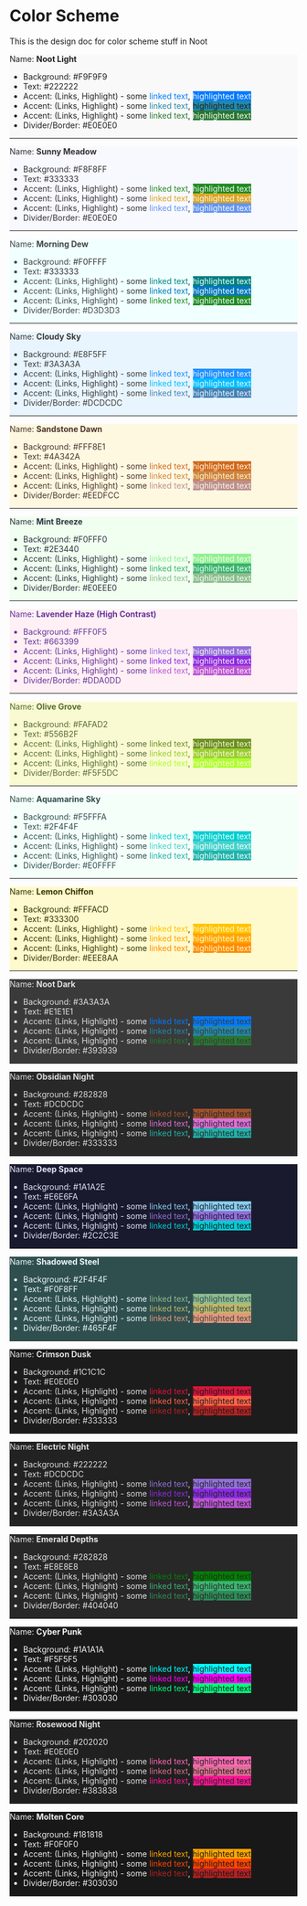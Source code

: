 <!DOCTYPE html>  
<html>  
<head>  
    <title>Color Scheme</title>  
</head>  
<body>  
<h1>Color Scheme</h1>  
<p>This is the design doc for color scheme stuff in Noot</p>  
<div style="background: #F9F9F9;color:#222222">  
    Name: <strong>Noot Light</strong>  
    <ul>  
        <li>Background: <span style="background: #F9F9F9;color:#222222">#F9F9F9</span></li>  
        <li>Text: <span style="background: #F9F9F9;color:#222222">#222222</span></li>  
        <li>Accent: (Links, Highlight) -  
            <span style="background:#f9f9f9;color:#222222">  
               some  
               <span style="color:#007AFF">linked text</span>,  
               <span style="color:#f9f9f9;background:#007AFF">highlighted text</span>  
               </span>
        </li>  
        <li>Accent: (Links, Highlight) -  
            <span style="background:#f9f9f9;color:#222222">  
               some  
               <span style="color:#28A">linked text</span>,  
               <span style="background:#28A">highlighted text</span>  
               </span>  
        </li>  
        <li>Accent: (Links, Highlight) -  
            <span style="background:#f9f9f9;color:#222222">  
               some  
               <span style="color:#287731">linked text</span>,  
               <span style="color:#f9f9f9;background:#287731">highlighted text</span>  
               </span>  
        </li>  
        <li>Divider/Border: #E0E0E0</li>  
    </ul>  
    <hr style="fill: #E0E0E0" />  
</div>  
<div style="background: #F8F8FF;color:#333333">  
    Name: <strong>Sunny Meadow</strong>  
    <ul>  
        <li>Background: <span style="background: #F8F8FF;color:#333333">#F8F8FF</span></li>  
        <li>Text: <span style="background: #F8F8FF;color:#333333">#333333</span></li>  
        <li>Accent: (Links, Highlight) -  
            <span style="background:#F8F8FF;color:#333333">  
               some  
               <span style="color:#228B22">linked text</span>,  
               <span style="color:#F8F8FF;background:#228B22">highlighted text</span>  
               </span>  
        </li>  
        <li>Accent: (Links, Highlight) -  
            <span style="background:#F8F8FF;color:#333333">  
               some  
               <span style="color:#DAA520">linked text</span>,  
               <span style="color:#F8F8FF;background:#DAA520">highlighted text</span>  
               </span>  
        </li>  
        <li>Accent: (Links, Highlight) -  
            <span style="background:#F8F8FF;color:#333333">  
               some  
               <span style="color:#6495ED">linked text</span>,  
               <span style="color:#F8F8FF;background:#6495ED">highlighted text</span>  
               </span>  
        </li>  
        <li>Divider/Border: #E0E0E0</li>  
    </ul>  
    <hr style="fill: #E0E0E0" />  
</div>  
<div style="background: #F0FFFF;color:#444444">
    Name: <strong>Morning Dew</strong>
    <ul>
        <li>Background: <span style="background: #F0FFFF;color:#333333">#F0FFFF</span></li>
        <li>Text: <span style="background: #F0FFFF;color:#333333">#333333</span></li>
        <li>Accent: (Links, Highlight) -
            <span style="background:#F0FFFF;color:#333333">
                some
                <span style="color:#008080">linked text</span>,
                <span style="color:#F0FFFF;background:#008080">highlighted text</span>
            </span>
        </li>
        <li>Accent: (Links, Highlight) -
            <span style="background:#F0FFFF;color:#333333">
                some
                <span style="color:#0077BE">linked text</span>,
                <span style="color:#F0FFFF;background:#0077BE">highlighted text</span>
            </span>
        </li>
        <li>Accent: (Links, Highlight) -
            <span style="background:#F0FFFF;color:#333333">
                some
                <span style="color:#228B22">linked text</span>,
                <span style="color:#F0FFFF;background:#228B22">highlighted text</span>
            </span>
        </li>
        <li>Divider/Border: #D3D3D3</li>
    </ul>
    <hr style="fill: #D3D3D3" />
</div>  
<div style="background: #E8F5FF;color:#3A3A3A">
    Name: <strong>Cloudy Sky</strong>
    <ul>
        <li>Background: <span style="background: #E8F5FF;color:#3A3A3A">#E8F5FF</span></li>
        <li>Text: <span style="background: #E8F5FF;color:#3A3A3A">#3A3A3A</span></li>
        <li>Accent: (Links, Highlight) -
            <span style="background:#E8F5FF;color:#3A3A3A">
                some
                <span style="color:#1E90FF">linked text</span>,
                <span style="color:#E8F5FF;background:#1E90FF">highlighted text</span>
            </span>
        </li>
        <li>Accent: (Links, Highlight) -
            <span style="background:#E8F5FF;color:#3A3A3A">
                some
                <span style="color:#00BFFF">linked text</span>,
                <span style="color:#E8F5FF;background:#00BFFF">highlighted text</span>
            </span>
        </li>
        <li>Accent: (Links, Highlight) -
            <span style="background:#E8F5FF;color:#3A3A3A">
                some
                <span style="color:#4682B4">linked text</span>,
                <span style="color:#E8F5FF;background:#4682B4">highlighted text</span>
            </span>
        </li>
        <li>Divider/Border: #DCDCDC</li>
    </ul>
    <hr style="fill: #DCDCDC" />
</div>
<div style="background: #FFF8E1;color:#4A342A">
    Name: <strong>Sandstone Dawn</strong>
    <ul>
        <li>Background: <span style="background: #FFF8E1;color:#4A342A">#FFF8E1</span></li>
        <li>Text: <span style="background: #FFF8E1;color:#4A342A">#4A342A</span></li>
        <li>Accent: (Links, Highlight) -
            <span style="background:#FFF8E1;color:#4A342A">
                some
                <span style="color:#D2691E">linked text</span>,
                <span style="color:#FFF8E1;background:#D2691E">highlighted text</span>
            </span>
        </li>
        <li>Accent: (Links, Highlight) -
            <span style="background:#FFF8E1;color:#4A342A">
                some
                <span style="color:#CD853F">linked text</span>,
                <span style="color:#FFF8E1;background:#CD853F">highlighted text</span>
            </span>
        </li>
        <li>Accent: (Links, Highlight) -
            <span style="background:#FFF8E1;color:#4A342A">
                some
                <span style="color:#BC8F8F">linked text</span>,
                <span style="color:#FFF8E1;background:#BC8F8F">highlighted text</span>
            </span>
        </li>
        <li>Divider/Border: #EEDFCC</li>
    </ul>
    <hr style="fill: #EEDFCC" />
</div>
<div style="background: #F0FFF0;color:#2E3440">
    Name: <strong>Mint Breeze</strong>
    <ul>
        <li>Background: <span style="background: #F0FFF0;color:#2E3440">#F0FFF0</span></li>
        <li>Text: <span style="background: #F0FFF0;color:#2E3440">#2E3440</span></li>
        <li>Accent: (Links, Highlight) -
            <span style="background:#F0FFF0;color:#2E3440">
                some
                <span style="color:#90EE90">linked text</span>,
                <span style="color:#F0FFF0;background:#90EE90">highlighted text</span>
            </span>
        </li>
        <li>Accent: (Links, Highlight) -
            <span style="background:#F0FFF0;color:#2E3440">
                some
                <span style="color:#3CB371">linked text</span>,
                <span style="color:#F0FFF0;background:#3CB371">highlighted text</span>
            </span>
        </li>
        <li>Accent: (Links, Highlight) -
            <span style="background:#F0FFF0;color:#2E3440">
                some
                <span style="color:#8FBC8F">linked text</span>,
                <span style="color:#F0FFF0;background:#8FBC8F">highlighted text</span>
            </span>
        </li>
        <li>Divider/Border: #E0EEE0</li>
    </ul>
    <hr style="fill: #E0EEE0" />
</div>
<div style="background: #FFF0F5;color:#663399">
    Name: <strong>Lavender Haze (High Contrast)</strong>
    <ul>
        <li>Background: <span style="background: #FFF0F5;color:#663399">#FFF0F5</span></li>
        <li>Text: <span style="background: #FFF0F5;color:#663399">#663399</span></li>
        <li>Accent: (Links, Highlight) -
            <span style="background:#FFF0F5;color:#663399">
                some
                <span style="color:#9370DB">linked text</span>,
                <span style="color:#FFF0F5;background:#9370DB">highlighted text</span>
            </span>
        </li>
        <li>Accent: (Links, Highlight) -
            <span style="background:#FFF0F5;color:#663399">
                some
                <span style="color:#8A2BE2">linked text</span>,
                <span style="color:#FFF0F5;background:#8A2BE2">highlighted text</span>
            </span>
        </li>
        <li>Accent: (Links, Highlight) -
            <span style="background:#FFF0F5;color:#663399">
                some
                <span style="color:#BA55D3">linked text</span>,
                <span style="color:#FFF0F5;background:#BA55D3">highlighted text</span>
            </span>
        </li>
        <li>Divider/Border: #DDA0DD</li>
    </ul>
    <hr style="fill: #DDA0DD" />
</div>
<div style="background: #FAFAD2;color:#556B2F">
    Name: <strong>Olive Grove</strong>
    <ul>
        <li>Background: <span style="background: #FAFAD2;color:#556B2F">#FAFAD2</span></li>
        <li>Text: <span style="background: #FAFAD2;color:#556B2F">#556B2F</span></li>
        <li>Accent: (Links, Highlight) -
            <span style="background:#FAFAD2;color:#556B2F">
                some
                <span style="color:#6B8E23">linked text</span>,
                <span style="color:#FAFAD2;background:#6B8E23">highlighted text</span>
            </span>
        </li>
        <li>Accent: (Links, Highlight) -
            <span style="background:#FAFAD2;color:#556B2F">
                some
                <span style="color:#9ACD32">linked text</span>,
                <span style="color:#FAFAD2;background:#9ACD32">highlighted text</span>
            </span>
        </li>
        <li>Accent: (Links, Highlight) -
            <span style="background:#FAFAD2;color:#556B2F">
                some
                <span style="color:#ADFF2F">linked text</span>,
                <span style="color:#FAFAD2;background:#ADFF2F">highlighted text</span>
            </span>
        </li>
        <li>Divider/Border: #F5F5DC</li>
    </ul>
    <hr style="fill: #F5F5DC" />
</div>
<div style="background: #F5FFFA;color:#2F4F4F">
    Name: <strong>Aquamarine Sky</strong>
    <ul>
        <li>Background: <span style="background: #F5FFFA;color:#2F4F4F">#F5FFFA</span></li>
        <li>Text: <span style="background: #F5FFFA;color:#2F4F4F">#2F4F4F</span></li>
        <li>Accent: (Links, Highlight) -
            <span style="background:#F5FFFA;color:#2F4F4F">
                some
                <span style="color:#00CED1">linked text</span>,
                <span style="color:#F5FFFA;background:#00CED1">highlighted text</span>
            </span>
        </li>
        <li>Accent: (Links, Highlight) -
            <span style="background:#F5FFFA;color:#2F4F4F">
                some
                <span style="color:#48D1CC">linked text</span>,
                <span style="color:#F5FFFA;background:#48D1CC">highlighted text</span>
            </span>
        </li>
        <li>Accent: (Links, Highlight) -
            <span style="background:#F5FFFA;color:#2F4F4F">
                some
                <span style="color:#20B2AA">linked text</span>,
                <span style="color:#F5FFFA;background:#20B2AA">highlighted text</span>
            </span>
        </li>
        <li>Divider/Border: #E0FFFF</li>
    </ul>
    <hr style="fill: #E0FFFF" />
</div>
<div style="background: #FFFACD;color:#333300">
    Name: <strong>Lemon Chiffon</strong>
    <ul>
        <li>Background: <span style="background: #FFFACD;color:#333300">#FFFACD</span></li>
        <li>Text: <span style="background: #FFFACD;color:#333300">#333300</span></li>
        <li>Accent: (Links, Highlight) -
            <span style="background:#FFFACD;color:#333300">
                some
                <span style="color:#FFC300">linked text</span>,
                <span style="color:#FFFACD;background:#FFC300">highlighted text</span>
            </span>
        </li>
        <li>Accent: (Links, Highlight) -
            <span style="background:#FFFACD;color:#333300">
                some
                <span style="color:#FFA500">linked text</span>,
                <span style="color:#FFFACD;background:#FFA500">highlighted text</span>
            </span>
        </li>
        <li>Accent: (Links, Highlight) -
            <span style="background:#FFFACD;color:#333300">
                some
                <span style="color:#FF8C00">linked text</span>,
                <span style="color:#FFFACD;background:#FF8C00">highlighted text</span>
            </span>
        </li>
        <li>Divider/Border: #EEE8AA</li>
    </ul>
    <hr style="fill: #EEE8AA" />
</div>  
<div style="background: #3A3A3A;color:#E1E1E1">  
    Name: <strong>Noot Dark</strong>  
    <ul>  
        <li>Background: <span style="background: #3A3A3A;color:#E1E1E1">#3A3A3A</span></li>  
        <li>Text: <span style="background: #3A3A3A;color:#E1E1E1">#E1E1E1</span></li>  
        <li>Accent: (Links, Highlight) -  
            <span style="background:#3A3A3A;color:#E1E1E1">  
               some  
               <span style="color:#007AFF">linked text</span>,  
               <span style="color:#3A3A3A;background:#007AFF">highlighted text</span>  
               </span>  
        </li>  
        <li>Accent: (Links, Highlight) -  
            <span style="background:#3A3A3A;color:#E1E1E1">  
               some  
               <span style="color:#28A">linked text</span>,  
               <span style="color:#3A3A3A;background:#28A">highlighted text</span>  
               </span>  
        </li>  
        <li>Accent: (Links, Highlight) -  
            <span style="background:#3A3A3A;color:#E1E1E1">  
               some  
               <span style="color:#287731">linked text</span>,  
               <span style="color:#3A3A3A;background:#287731">highlighted text</span>  
               </span>  
        </li>  
        <li>Divider/Border: #393939</li>  
    </ul>  
    <hr style="fill: #393939" />  
</div>    
<div style="background: #282828;color:#DCDCDC">  
    Name: <strong>Obsidian Night</strong>  
    <ul>  
        <li>Background: <span style="background: #282828;color:#DCDCDC">#282828</span></li>  
        <li>Text: <span style="background: #282828;color:#DCDCDC">#DCDCDC</span></li>  
        <li>Accent: (Links, Highlight) -  
            <span style="background:#282828;color:#DCDCDC">  
               some  
               <span style="color:#A0522D">linked text</span>,  
               <span style="color:#282828;background:#A0522D">highlighted text</span>  
               </span>  
        </li>  
        <li>Accent: (Links, Highlight) -  
            <span style="background:#282828;color:#DCDCDC">  
               some  
               <span style="color:#DA70D6">linked text</span>,  
               <span style="color:#282828;background:#DA70D6">highlighted text</span>  
               </span>  
        </li>  
        <li>Accent: (Links, Highlight) -  
            <span style="background:#282828;color:#DCDCDC">  
               some  
               <span style="color:#20B2AA">linked text</span>,  
               <span style="color:#282828;background:#20B2AA">highlighted text</span>  
               </span>  
        </li>  
        <li>Divider/Border: #333333</li>  
    </ul>  
    <hr style="fill: #333333" />  
</div>    
<div style="background: #1A1A2E;color:#E6E6FA">  
    Name: <strong>Deep Space</strong>  
    <ul>  
        <li>Background: <span style="background: #1A1A2E;color:#E6E6FA">#1A1A2E</span></li>  
        <li>Text: <span style="background: #1A1A2E;color:#E6E6FA">#E6E6FA</span></li>  
        <li>Accent: (Links, Highlight) -  
            <span style="background:#1A1A2E;color:#E6E6FA">  
               some  
               <span style="color:#87CEEB">linked text</span>,  
               <span style="color:#1A1A2E;background:#87CEEB">highlighted text</span>  
               </span>  
        </li>  
        <li>Accent: (Links, Highlight) -  
            <span style="background:#1A1A2E;color:#E6E6FA">  
               some  
               <span style="color:#9370DB">linked text</span>,  
               <span style="color:#1A1A2E;background:#9370DB">highlighted text</span>  
               </span>  
        </li>  
        <li>Accent: (Links, Highlight) -  
            <span style="background:#1A1A2E;color:#E6E6FA">  
               some  
               <span style="color:#00CED1">linked text</span>,  
               <span style="color:#1A1A2E;background:#00CED1">highlighted text</span>  
               </span>  
        </li>  
        <li>Divider/Border: #2C2C3E</li>  
    </ul>  
    <hr style="fill: #2C2C3E" />  
</div>    
<div style="background: #2F4F4F;color:#F0F8FF">  
    Name: <strong>Shadowed Steel</strong>  
    <ul>  
        <li>Background: <span style="background: #2F4F4F;color:#F0F8FF">#2F4F4F</span></li>  
        <li>Text: <span style="background: #2F4F4F;color:#F0F8FF">#F0F8FF</span></li>  
        <li>Accent: (Links, Highlight) -  
            <span style="background:#2F4F4F;color:#F0F8FF">  
               some  
               <span style="color:#8FBC8F">linked text</span>,  
               <span style="color:#2F4F4F;background:#8FBC8F">highlighted text</span>  
               </span>  
        </li>  
        <li>Accent: (Links, Highlight) -  
            <span style="background:#2F4F4F;color:#F0F8FF">  
               some  
               <span style="color:#BDB76B">linked text</span>,  
               <span style="color:#2F4F4F;background:#BDB76B">highlighted text</span>  
               </span>  
        </li>  
        <li>Accent: (Links, Highlight) -  
            <span style="background:#2F4F4F;color:#F0F8FF">  
               some  
               <span style="color:#E9967A">linked text</span>,  
               <span style="color:#2F4F4F;background:#E9967A">highlighted text</span>  
               </span>  
        </li>  
        <li>Divider/Border: #465F4F</li>  
    </ul>  
    <hr style="fill: #465F4F" />  
</div>  
<div style="background: #1C1C1C;color:#E0E0E0">
    Name: <strong>Crimson Dusk</strong>
    <ul>
        <li>Background: <span style="background: #1C1C1C;color:#E0E0E0">#1C1C1C</span></li>
        <li>Text: <span style="background: #1C1C1C;color:#E0E0E0">#E0E0E0</span></li>
        <li>Accent: (Links, Highlight) -
            <span style="background:#1C1C1C;color:#E0E0E0">
                some
                <span style="color:#DC143C">linked text</span>,
                <span style="color:#1C1C1C;background:#DC143C">highlighted text</span>
            </span>
        </li>
        <li>Accent: (Links, Highlight) -
            <span style="background:#1C1C1C;color:#E0E0E0">
                some
                <span style="color:#FF6347">linked text</span>,
                <span style="color:#1C1C1C;background:#FF6347">highlighted text</span>
            </span>
        </li>
        <li>Accent: (Links, Highlight) -
            <span style="background:#1C1C1C;color:#E0E0E0">
                some
                <span style="color:#B22222">linked text</span>,
                <span style="color:#1C1C1C;background:#B22222">highlighted text</span>
            </span>
        </li>
        <li>Divider/Border: #333333</li>
    </ul>
    <hr style="fill: #333333" />
</div>
<div style="background: #222222;color:#DCDCDC">
    Name: <strong>Electric Night</strong>
    <ul>
        <li>Background: <span style="background: #222222;color:#DCDCDC">#222222</span></li>
        <li>Text: <span style="background: #222222;color:#DCDCDC">#DCDCDC</span></li>
        <li>Accent: (Links, Highlight) -
            <span style="background:#222222;color:#DCDCDC">
                some
                <span style="color:#9370DB">linked text</span>,
                <span style="color:#222222;background:#9370DB">highlighted text</span>
            </span>
        </li>
        <li>Accent: (Links, Highlight) -
            <span style="background:#222222;color:#DCDCDC">
                some
                <span style="color:#8A2BE2">linked text</span>,
                <span style="color:#222222;background:#8A2BE2">highlighted text</span>
            </span>
        </li>
        <li>Accent: (Links, Highlight) -
            <span style="background:#222222;color:#DCDCDC">
                some
                <span style="color:#BA55D3">linked text</span>,
                <span style="color:#222222;background:#BA55D3">highlighted text</span>
            </span>
        </li>
        <li>Divider/Border: #3A3A3A</li>
    </ul>
    <hr style="fill: #3A3A3A" />
</div>
<div style="background: #282828;color:#E8E8E8">
    Name: <strong>Emerald Depths</strong>
    <ul>
        <li>Background: <span style="background: #282828;color:#E8E8E8">#282828</span></li>
        <li>Text: <span style="background: #282828;color:#E8E8E8">#E8E8E8</span></li>
        <li>Accent: (Links, Highlight) -
            <span style="background:#282828;color:#E8E8E8">
                some
                <span style="color:#008000">linked text</span>,
                <span style="color:#282828;background:#008000">highlighted text</span>
            </span>
        </li>
        <li>Accent: (Links, Highlight) -
            <span style="background:#282828;color:#E8E8E8">
                some
                <span style="color:#3CB371">linked text</span>,
                <span style="color:#282828;background:#3CB371">highlighted text</span>
            </span>
        </li>
        <li>Accent: (Links, Highlight) -
            <span style="background:#282828;color:#E8E8E8">
                some
                <span style="color:#2E8B57">linked text</span>,
                <span style="color:#282828;background:#2E8B57">highlighted text</span>
            </span>
        </li>
        <li>Divider/Border: #404040</li>
    </ul>
    <hr style="fill: #404040" />
</div>
<div style="background: #1A1A1A;color:#F5F5F5">
    Name: <strong>Cyber Punk</strong>
    <ul>
        <li>Background: <span style="background: #1A1A1A;color:#F5F5F5">#1A1A1A</span></li>
        <li>Text: <span style="background: #1A1A1A;color:#F5F5F5">#F5F5F5</span></li>
        <li>Accent: (Links, Highlight) -
            <span style="background:#1A1A1A;color:#F5F5F5">
                some
                <span style="color:#00FFFF">linked text</span>,
                <span style="color:#1A1A1A;background:#00FFFF">highlighted text</span>
            </span>
        </li>
        <li>Accent: (Links, Highlight) -
            <span style="background:#1A1A1A;color:#F5F5F5">
                some
                <span style="color:#FF00FF">linked text</span>,
                <span style="color:#1A1A1A;background:#FF00FF">highlighted text</span>
            </span>
        </li>
        <li>Accent: (Links, Highlight) -
            <span style="background:#1A1A1A;color:#F5F5F5">
                some
                <span style="color:#00FF7F">linked text</span>,
                <span style="color:#1A1A1A;background:#00FF7F">highlighted text</span>
            </span>
        </li>
        <li>Divider/Border: #303030</li>
    </ul>
    <hr style="fill: #303030" />
</div>
<div style="background: #202020;color:#E0E0E0">
    Name: <strong>Rosewood Night</strong>
    <ul>
        <li>Background: <span style="background: #202020;color:#E0E0E0">#202020</span></li>
        <li>Text: <span style="background: #202020;color:#E0E0E0">#E0E0E0</span></li>
        <li>Accent: (Links, Highlight) -
            <span style="background:#202020;color:#E0E0E0">
                some
                <span style="color:#FF69B4">linked text</span>,
                <span style="color:#202020;background:#FF69B4">highlighted text</span>
            </span>
        </li>
        <li>Accent: (Links, Highlight) -
            <span style="background:#202020;color:#E0E0E0">
                some
                <span style="color:#DB7093">linked text</span>,
                <span style="color:#202020;background:#DB7093">highlighted text</span>
            </span>
        </li>
        <li>Accent: (Links, Highlight) -
            <span style="background:#202020;color:#E0E0E0">
                some
                <span style="color:#FF1493">linked text</span>,
                <span style="color:#202020;background:#FF1493">highlighted text</span>
            </span>
        </li>
        <li>Divider/Border: #383838</li>
    </ul>
    <hr style="fill: #383838" />
</div>
<div style="background: #181818;color:#F0F0F0">
    Name: <strong>Molten Core</strong>
    <ul>
        <li>Background: <span style="background: #181818;color:#F0F0F0">#181818</span></li>
        <li>Text: <span style="background: #181818;color:#F0F0F0">#F0F0F0</span></li>
        <li>Accent: (Links, Highlight) -
            <span style="background:#181818;color:#F0F0F0">
                some
                <span style="color:#FFA500">linked text</span>,
                <span style="color:#181818;background:#FFA500">highlighted text</span>
            </span>
        </li>
        <li>Accent: (Links, Highlight) -
            <span style="background:#181818;color:#F0F0F0">
                some
                <span style="color:#FF4500">linked text</span>,
                <span style="color:#181818;background:#FF4500">highlighted text</span>
            </span>
        </li>
        <li>Accent: (Links, Highlight) -
            <span style="background:#181818;color:#F0F0F0">
                some
                <span style="color:#B22222">linked text</span>,
                <span style="color:#181818;background:#B22222">highlighted text</span>
            </span>
        </li>
        <li>Divider/Border: #303030</li>
    </ul>
    <hr style="fill: #303030" />
</div>
</body>  
</html>